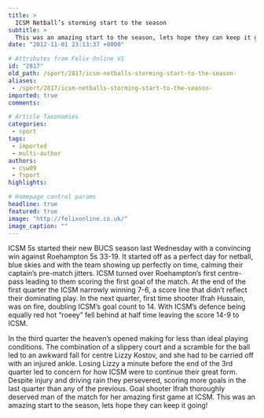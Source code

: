 ```yaml
---
title: >
  ICSM Netball’s storming start to the season
subtitle: >
  This was an amazing start to the season, lets hope they can keep it going!
date: "2012-11-01 23:13:37 +0000"

# Attributes from Felix Online V1
id: "2817"
old_path: /sport/2817/icsm-netballs-storming-start-to-the-season-
aliases:
 - /sport/2817/icsm-netballs-storming-start-to-the-season-
imported: true
comments:

# Article Taxonomies
categories:
 - sport
tags:
 - imported
 - multi-author
authors:
 - csw09
 - fsport
highlights:

# Homepage control params
headline: true
featured: true
image: "http://felixonline.co.uk/"
image_caption: ""
---
```


ICSM 5s started their new BUCS season last Wednesday with a convincing win against Roehampton 5s 33-19. It started off as a perfect day for netball, blue skies and with the team showing up perfectly on time, calming their captain’s pre-match jitters. ICSM turned over Roehampton’s first centre-pass leading to them scoring the first goal of the match. At the end of the first quarter the ICSM narrowly winning 7-6, a score line that didn’t reflect their dominating play. In the next quarter, first time shooter Ifrah Hussain, was on fire, doubling ICSM’s goal count to 14. With ICSM’s defence being equally red hot “roeey” fell behind at half time leaving the score 14-9 to ICSM.

In the third quarter the heaven’s opened making for less than ideal playing conditions. The combination of a slippery court and a scramble for the ball led to an awkward fall for centre Lizzy Kostov, and she had to be carried off with an injured ankle. Losing Lizzy a minute before the end of the 3rd quarter led to concern for how ICSM were to continue their great form. Despite injury and driving rain they persevered, scoring more goals in the last quarter than any of the previous. Goal shooter Ifrah thoroughly deserved man of the match for her amazing first game at ICSM. This was an amazing start to the season, lets hope they can keep it going!
